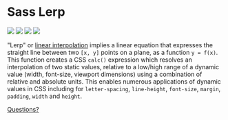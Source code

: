 # Sass Lerp

[![](https://img.shields.io/travis/lunelson/sass-lerp.svg?style=flat-square)](#travis)
[![](https://img.shields.io/npm/v/@lunelson/sass-lerp.svg?style=flat-square)](#releases)
[![](https://img.shields.io/github/license/lunelson/sass-lerp.svg?style=flat-square)](#license)
[![](https://img.shields.io/npm/dt/@lunelson/sass-lerp.svg?style=flat-square)](#download)

"Lerp" or [linear interpolation](https://en.wikipedia.org/wiki/Linear_interpolation) implies a linear equation that expresses the straight line between two `[x, y]` points on a plane, as a function `y = f(x)`. This function creates a CSS `calc()` expression which resolves an interpolation of two static values, relative to a low/high range of a dynamic value (width, font-size, viewport dimensions) using a combination of relative and absolute units. This enables numerous applications of dynamic values in CSS including for `letter-spacing`, `line-height`, `font-size`, `margin`, `padding`, `width` and `height`.

[Questions?](https://twitter.com/lunelson)
